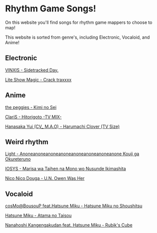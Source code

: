 <!DOCTYPE html>

<h1 id="rhythm-game-songs-">Rhythm Game Songs!</h1>
<p>On this website you&#39;ll find songs for rhythm game mappers to choose to map!</p>
<p>This website is sorted from genre&#39;s, including Electronic, Vocaloid, and Anime!</p>
<h2 id="electronic">Electronic</h2>
<p><a href="https://plextora.github.io/rhythm-game-songs/Songs/Sidetracked%20Day.mp3">VINXIS - Sidetracked Day.</a></p>
<p><a href="https://plextora.github.io/rhythm-game-songs/Songs/Crack%20Traxxxx.mp3">Lite Show Magic - Crack traxxxx</a></p>
<h2 id="anime">Anime</h2>
<p><a href="https://plextora.github.io/rhythm-game-songs/Songs/the%20peggies%20-%20Kimi%20no%20Sei.mp3">the peggies - Kimi no Sei</a></p>
<p><a href="https://plextora.github.io/rhythm-game-songs/Songs/Hitorigoto.mp3">ClariS - Hitorigoto -TV MIX-</a></p>
<p><a href="https://plextora.github.io/rhythm-game-songs/Songs/Harumachi%20Clover%20.mp3">Hanasaka Yui (CV_ M.A.O) - Harumachi Clover (TV Size)</a></p>
<h2 id="weird-rhythm">Weird rhythm</h2>
<p><a href="https://plextora.github.io/rhythm-game-songs/Songs/Anoneanoneanone%20Kouji%20ga%20Okureteruno.mp3">Light - Anoneanoneanoneanoneanoneanoneanoneanone Kouji ga Okureteruno</a></p>
<p><a href="https://plextora.github.io/rhythm-game-songs/Songs/Marisa%20wa%20Taihen%20na%20Mono%20wo%20Nusunde%20Ikimashita.mp3">IOSYS - Marisa wa Taihen na Mono wo Nusunde Ikimashita</a></p>
<p><a href="https://plextora.github.io/rhythm-game-songs/Songs/U.N.%20Owen%20Was%20Her.mp3">Nico Nico Douga - U.N. Owen Was Her</a></p>
<h2 id="vocaloid">Vocaloid</h2>
<p><a href="https://plextora.github.io/rhythm-game-songs/Songs/shousitu.mp3">cosMo@BousouP feat.Hatsune Miku - Hatsune Miku no Shoushitsu</a></p>
<p><a href="https://plextora.github.io/rhythm-game-songs/Songs/atama%20no%20taisou.mp3">Hatsune Miku - Atama no Taisou</a></p>
<p><a href="https://plextora.github.io/rhythm-game-songs/Songs/Rubik&#39;s%20Cube.mp3">Nanahoshi Kangengakudan feat. Hatsune Miku - Rubik&#39;s Cube</a></p>

</body>
</html>
